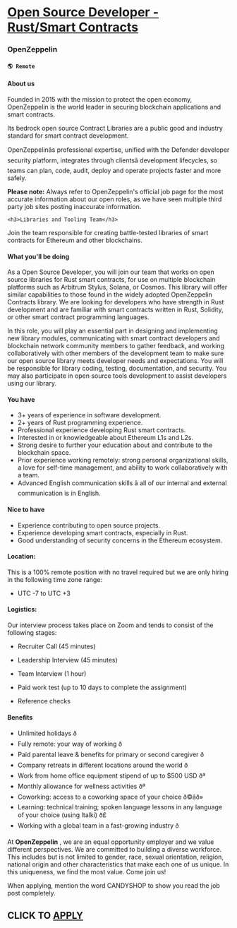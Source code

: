 # [Open Source Developer - Rust/Smart Contracts](https://www.remotewlb.com/apply/open-source-developer-rust-smart-contracts)  
### OpenZeppelin  
#### `🌎 Remote `  

#### **About us**

Founded in 2015 with the mission to protect the open economy, OpenZeppelin is the world leader in securing blockchain applications and smart contracts.

Its bedrock open source Contract Libraries are a public good and industry standard for smart contract development.

OpenZeppelinâs professional expertise, unified with the Defender developer security platform, integrates through clientsâ development lifecycles, so teams can plan, code, audit, deploy and operate projects faster and more safely.

**Please note:** Always refer to OpenZeppelin's official job page for the most accurate information about our open roles, as we have seen multiple third party job sites posting inaccurate information.

    
    
    <h3>Libraries and Tooling Team</h3>
    

Join the team responsible for creating battle-tested libraries of smart contracts for Ethereum and other blockchains.

#### **What you'll be doing**

As a Open Source Developer, you will join our team that works on open source libraries for Rust smart contracts, for use on multiple blockchain platforms such as Arbitrum Stylus, Solana, or Cosmos. This library will offer similar capabilities to those found in the widely adopted OpenZeppelin Contracts library. We are looking for developers who have strength in Rust development and are familiar with smart contracts written in Rust, Solidity, or other smart contract programming languages.

In this role, you will play an essential part in designing and implementing new library modules, communicating with smart contract developers and blockchain network community members to gather feedback, and working collaboratively with other members of the development team to make sure our open source library meets developer needs and expectations. You will be responsible for library coding, testing, documentation, and security. You may also participate in open source tools development to assist developers using our library.

#### **You have**

  * 3+ years of experience in software development.
  * 2+ years of Rust programming experience.
  * Professional experience developing Rust smart contracts.
  * Interested in or knowledgeable about Ethereum L1s and L2s.
  * Strong desire to further your education about and contribute to the blockchain space.
  * Prior experience working remotely: strong personal organizational skills, a love for self-time management, and ability to work collaboratively with a team.
  * Advanced English communication skills â all of our internal and external communication is in English.

#### **Nice to have**

  * Experience contributing to open source projects.
  * Experience developing smart contracts, especially in Rust.
  * Good understanding of security concerns in the Ethereum ecosystem.

#### **Location:**

This is a 100% remote position with no travel required but we are only hiring in the following time zone range:

  * UTC -7 to UTC +3

#### **Logistics:**

Our interview process takes place on Zoom and tends to consist of the following stages:

  * Recruiter Call (45 minutes)
  * Leadership Interview (45 minutes)
  * Team Interview (1 hour)
  * Paid work test (up to 10 days to complete the assignment)
  * Reference checks

    
    
    <div class="content-conclusion"><section class="j-content">
    

#### **Benefits**

  * Unlimited holidays ð
  * Fully remote: your way of working ð
  * Paid parental leave & benefits for primary or second caregiver ð
  * Company retreats in different locations around the world ð
  * Work from home office equipment stipend of up to $500 USD ðª
  * Monthly allowance for wellness activities ðª
  * Coworking: access to a coworking space of your choice ð©âð»
  * Learning: technical training; spoken language lessons in any language of your choice (using Italki) ð£
  * Working with a global team in a fast-growing industry ð

At **OpenZeppelin** , we are an equal opportunity employer and we value different perspectives. We are committed to building a diverse workforce. This includes but is not limited to gender, race, sexual orientation, religion, national origin and other characteristics that make each one of us unique. In this uniqueness, we find the most value. Come join us!

When applying, mention the word CANDYSHOP to show you read the job post completely.  
## CLICK TO [APPLY](https://www.remotewlb.com/apply/open-source-developer-rust-smart-contracts)

